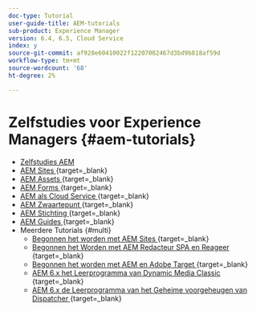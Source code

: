 ```yaml
---
doc-type: Tutorial
user-guide-title: AEM-tutorials
sub-product: Experience Manager
version: 6.4, 6.5, Cloud Service
index: y
source-git-commit: af928e60410022f12207082467d3bd9b818af59d
workflow-type: tm+mt
source-wordcount: '68'
ht-degree: 2%

---
```



# Zelfstudies voor Experience Managers {#aem-tutorials}

+ [Zelfstudies AEM](overview.md)
+ [ AEM Sites ](https://experienceleague.adobe.com/docs/experience-manager-learn/sites/overview.html) {target=_blank}
+ [ AEM Assets ](https://experienceleague.adobe.com/docs/experience-manager-learn/assets/overview.html) {target=_blank}
+ [ AEM Forms ](https://experienceleague.adobe.com/docs/experience-manager-learn/forms/overview.html) {target=_blank}
+ [ AEM als Cloud Service ](https://experienceleague.adobe.com/docs/experience-manager-learn/cloud-service/overview.html) {target=_blank}
+ [ AEM Zwaartepunt ](https://experienceleague.adobe.com/docs/experience-manager-learn/getting-started-with-aem-headless/overview.html) {target=_blank}
+ [ AEM Stichting ](https://experienceleague.adobe.com/docs/experience-manager-learn/cloud-service/overview.html) {target=_blank}
+ [ AEM Guides ](https://experienceleague.adobe.com/docs/experience-manager-guides-learn/tutorials/overview.html) {target=_blank}
+ Meerdere Tutorials {#multi}
   + [ Begonnen het worden met AEM Sites ](https://experienceleague.adobe.com/docs/experience-manager-learn/getting-started-wknd-tutorial-develop/overview.html) {target=_blank}
   + [ Begonnen het Worden met AEM Redacteur SPA en Reageer ](https://experienceleague.adobe.com/docs/experience-manager-learn/spa-react-tutorial/overview.html) {target=_blank}
   + [ Begonnen het worden met AEM en Adobe Target ](https://experienceleague.adobe.com/docs/experience-manager-learn/aem-target-tutorial/overview.html) {target=_blank}
   + [ AEM 6.x het Leerprogramma van Dynamic Media Classic ](https://experienceleague.adobe.com/docs/experience-manager-learn/dynamic-media-classic-tutorial/overview.html) {target=_blank}
   + [ AEM 6.x de Leerprogramma van het Geheime voorgeheugen van Dispatcher ](https://experienceleague.adobe.com/docs/experience-manager-learn/dispatcher-tutorial/overview.html) {target=_blank}
